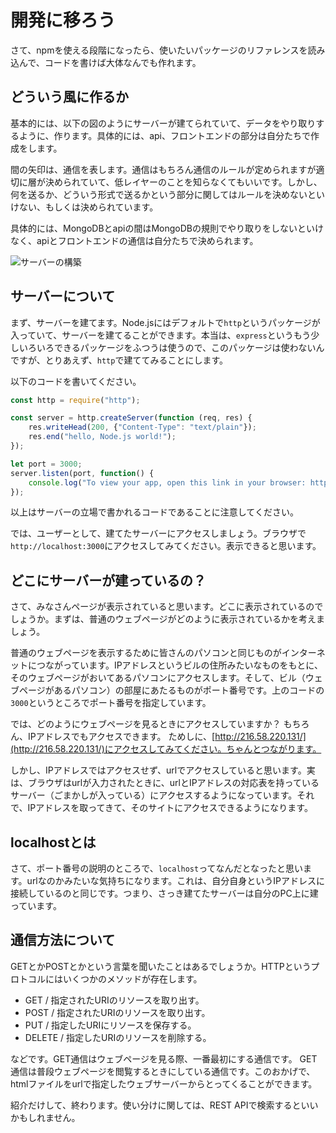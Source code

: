 # 開発に移ろう

さて、npmを使える段階になったら、使いたいパッケージのリファレンスを読み込んで、コードを書けば大体なんでも作れます。

## どういう風に作るか
基本的には、以下の図のようにサーバーが建てられていて、データをやり取りするように、作ります。具体的には、api、フロントエンドの部分は自分たちで作成をします。

間の矢印は、通信を表します。通信はもちろん通信のルールが定められますが適切に層が決められていて、低レイヤーのことを知らなくてもいいです。しかし、何を送るか、どういう形式で送るかという部分に関してはルールを決めないといけない、もしくは決められています。

具体的には、MongoDBとapiの間はMongoDBの規則でやり取りをしないといけなく、apiとフロントエンドの通信は自分たちで決められます。

![サーバーの構築](https://themarketingtechnologist-ghost.s3.amazonaws.com/2017/May/1200_628_MarketingTechnologist_Post_header_Template-1496124936584.png)


## サーバーについて

まず、サーバーを建てます。Node.jsにはデフォルトで`http`というパッケージが入っていて、サーバーを建てることができます。本当は、`express`というもう少しいろいろできるパッケージをふつうは使うので、このパッケージは使わないんですが、とりあえず、`http`で建ててみることにします。

以下のコードを書いてください。

```javascript
const http = require("http");

const server = http.createServer(function (req, res) {
    res.writeHead(200, {"Content-Type": "text/plain"});
    res.end("hello, Node.js world!");
});

let port = 3000;
server.listen(port, function() {
    console.log("To view your app, open this link in your browser: http://localhost:" + port);
});
```
以上はサーバーの立場で書かれるコードであることに注意してください。

では、ユーザーとして、建てたサーバーにアクセスしましょう。ブラウザで`http://localhost:3000`にアクセスしてみてください。表示できると思います。

## どこにサーバーが建っているの？

さて、みなさんページが表示されていると思います。どこに表示されているのでしょうか。まずは、普通のウェブページがどのように表示されているかを考えましょう。

普通のウェブページを表示するために皆さんのパソコンと同じものがインターネットにつながっています。IPアドレスというビルの住所みたいなものをもとに、そのウェブページがおいてあるパソコンにアクセスします。そして、ビル（ウェブページがあるパソコン）の部屋にあたるものがポート番号です。上のコードの`3000`というところでポート番号を指定しています。

では、どのようにウェブページを見るときにアクセスしていますか？ もちろん、IPアドレスでもアクセスできます。
ためしに、[http://216.58.220.131/](http://216.58.220.131/)にアクセスしてみてください。ちゃんとつながります。

しかし、IPアドレスではアクセスせず、urlでアクセスしていると思います。実は、ブラウザはurlが入力されたときに、urlとIPアドレスの対応表を持っているサーバー（ごまかしが入っている）にアクセスするようになっています。それで、IPアドレスを取ってきて、そのサイトにアクセスできるようになります。

## localhostとは
さて、ポート番号の説明のところで、`localhost`ってなんだとなったと思います。urlなのかみたいな気持ちになります。これは、自分自身というIPアドレスに接続しているのと同じです。つまり、さっき建てたサーバーは自分のPC上に建っています。

## 通信方法について

GETとかPOSTとかという言葉を聞いたことはあるでしょうか。HTTPというプロトコルにはいくつかのメソッドが存在します。

- GET       / 指定されたURIのリソースを取り出す。
- POST      / 指定されたURIのリソースを取り出す。
- PUT       / 指定したURIにリソースを保存する。
- DELETE    / 指定したURIのリソースを削除する。

などです。GET通信はウェブページを見る際、一番最初にする通信です。
GET通信は普段ウェブページを閲覧するときにしている通信です。このおかげで、htmlファイルをurlで指定したウェブサーバーからとってくることができます。

紹介だけして、終わります。使い分けに関しては、REST APIで検索するといいかもしれません。


